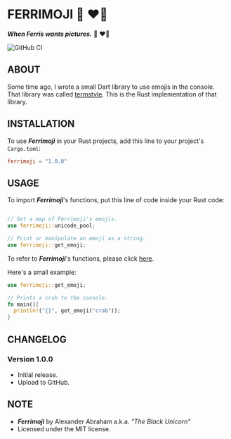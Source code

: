 # FERRIMOJI :crab: :heart_on_fire:

***When Ferris wants pictures.*** :crab: :heart_on_fire:

![GitHub CI](https://github.com/iamtheblackunicorn/ferrimoji/actions/workflows/rust.yml/badge.svg)

## ABOUT

Some time ago, I wrote a small Dart library to use emojis in the console.
That library was called [termstyle](https://github.com/iamtheblackunicorn/termstyle). This is the Rust implementation of that library.

## INSTALLATION

To use ***Ferrimoji*** in your Rust projects, add this line to your project's `Cargo.toml`:

```TOML
ferrimoji = "1.0.0"
```

## USAGE
To import ***Ferrimoji***'s functions, put this line of code inside your Rust code:

```Rust

// Get a map of Ferrimoji's emojis.
use ferrimoji::unicode_pool;

// Print or manipulate an emoji as a string.
use ferrimoji::get_emoji;

```

To refer to ***Ferrimoji***'s functions, please click [here](https://github.com/iamtheblackunicorn/ferrimoji/blob/main/src/lib.rs).

Here's a small example:

```Rust
use ferrimoji::get_emoji;

// Prints a crab to the console.
fn main(){
  println!("{}", get_emoji("crab"));
}
```

## CHANGELOG

### Version 1.0.0

- Initial release.
- Upload to GitHub.

## NOTE

- ***Ferrimoji*** by Alexander Abraham a.k.a. *"The Black Unicorn"*
- Licensed under the MIT license.
